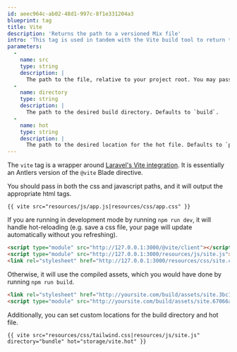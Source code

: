 ```yaml
---
id: aeec964c-ab02-48d1-997c-8f1e331204a3
blueprint: tag
title: Vite
description: 'Returns the path to a versioned Mix file'
intro: 'This tag is used in tandem with the Vite build tool to return the path to CSS and JavaScript files.'
parameters:
  -
    name: src
    type: string
    description: |
      The path to the file, relative to your project root. You may pass multiple files and paths.
  -
    name: directory
    type: string
    description: |
      The path to the desired build directory. Defaults to `build`.
  -
    name: hot
    type: string
    description: |
      The path to the desired location for the hot file. Defaults to `public/hot`.
---
```

The `vite` tag is a wrapper around [Laravel's Vite integration](https://laravel.com/docs/vite). It is essentially an Antlers version of the `@vite` Blade directive.

You should pass in both the css and javascript paths, and it will output the appropriate html tags.

```
{{ vite src="resources/js/app.js|resources/css/app.css" }}
```

If you are running in development mode by running `npm run dev`, it will handle hot-reloading (e.g. save a css file, your page will update automatically without you refreshing).

```html
<script type="module" src="http://127.0.0.1:3000/@vite/client"></script>
<script type="module" src="http://127.0.0.1:3000/resources/js/site.js"></script>
<link rel="stylesheet" href="http://127.0.0.1:3000/resources/css/site.css"/>
```

Otherwise, it will use the compiled assets, which you would have done by running `npm run build`.

```html
<link rel="stylesheet" href="http://yoursite.com/build/assets/site.3bc13c9b.css"/>
<script type="module" src="http://yoursite.com/build/assets/site.67066a5d.js"></script>
```

Additionally, you can set custom locations for the build directory and hot file.

```
{{ vite src="resources/css/tailwind.css|resources/js/site.js" directory="bundle" hot="storage/vite.hot" }}
```
